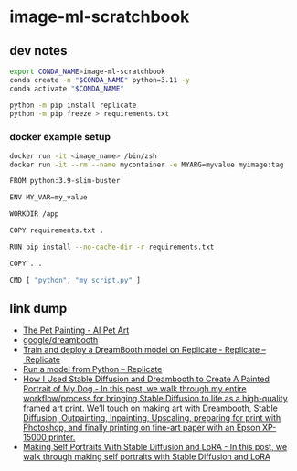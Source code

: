 # image-ml-scratchbook

## dev notes

```bash
export CONDA_NAME=image-ml-scratchbook
conda create -n "$CONDA_NAME" python=3.11 -y
conda activate "$CONDA_NAME"

python -m pip install replicate
python -m pip freeze > requirements.txt
```

### docker example setup

```bash
docker run -it <image_name> /bin/zsh
docker run -it --rm --name mycontainer -e MYARG=myvalue myimage:tag
```

```bash
FROM python:3.9-slim-buster

ENV MY_VAR=my_value

WORKDIR /app

COPY requirements.txt .

RUN pip install --no-cache-dir -r requirements.txt

COPY . .

CMD [ "python", "my_script.py" ]
```

## link dump

- [The Pet Painting - AI Pet Art](https://thepetpainting.com/)
- [google/dreambooth](https://github.com/google/dreambooth)
- [Train and deploy a DreamBooth model on Replicate - Replicate – Replicate](https://replicate.com/blog/dreambooth-api)
- [Run a model from Python – Replicate](https://replicate.com/docs/get-started/python)
- [How I Used Stable Diffusion and Dreambooth to Create A Painted Portrait of My Dog - In this post, we walk through my entire workflow/process for bringing Stable Diffusion to life as a high-quality framed art print. We’ll touch on making art with Dreambooth, Stable Diffusion, Outpainting, Inpainting, Upscaling, preparing for print with Photoshop, and finally printing on fine-art paper with an Epson XP-15000 printer.](https://www.shruggingface.com/blog/how-i-used-stable-diffusion-and-dreambooth-to-create-a-painted-portrait-of-my-dog)
- [Making Self Portraits With Stable Diffusion and LoRA - In this post, we walk through making self portraits with Stable Diffusion and LoRA](https://www.shruggingface.com/blog/self-portraits-with-stable-diffusion-and-lora)
